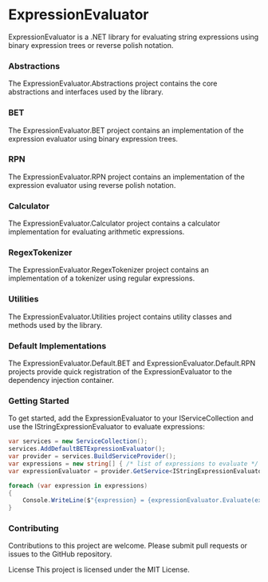 # ExpressionEvaluator
ExpressionEvaluator is a .NET library for evaluating string expressions using binary expression trees or reverse polish notation.

### Abstractions
The ExpressionEvaluator.Abstractions project contains the core abstractions and interfaces used by the library.

### BET
The ExpressionEvaluator.BET project contains an implementation of the expression evaluator using binary expression trees.

### RPN
The ExpressionEvaluator.RPN project contains an implementation of the expression evaluator using reverse polish notation.

### Calculator
The ExpressionEvaluator.Calculator project contains a calculator implementation for evaluating arithmetic expressions.

### RegexTokenizer
The ExpressionEvaluator.RegexTokenizer project contains an implementation of a tokenizer using regular expressions.

### Utilities
The ExpressionEvaluator.Utilities project contains utility classes and methods used by the library.

### Default Implementations
The ExpressionEvaluator.Default.BET and ExpressionEvaluator.Default.RPN projects provide quick registration of the ExpressionEvaluator to the dependency injection container.

### Getting Started
To get started, add the ExpressionEvaluator to your IServiceCollection and use the IStringExpressionEvaluator to evaluate expressions:

```csharp
var services = new ServiceCollection();
services.AddDefaultBETExpressionEvaluator();
var provider = services.BuildServiceProvider();
var expressions = new string[] { /* list of expressions to evaluate */ };
var expressionEvaluator = provider.GetService<IStringExpressionEvaluator>();

foreach (var expression in expressions)
{
    Console.WriteLine($"{expression} = {expressionEvaluator.Evaluate(expression)}");
}
```

### Contributing
Contributions to this project are welcome. Please submit pull requests or issues to the GitHub repository.

License
This project is licensed under the MIT License.
